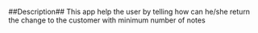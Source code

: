 ##Description##
This app help the user by telling how can he/she return the change to the customer with minimum number of notes
